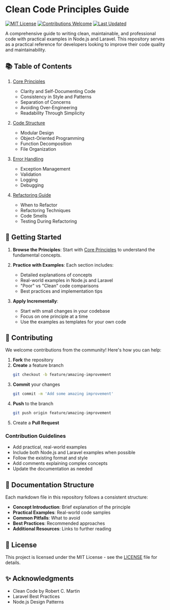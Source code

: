 # Clean Code Principles Guide

[![MIT License](https://img.shields.io/badge/License-MIT-green.svg)](https://choosealicense.com/licenses/mit/)
[![Contributions Welcome](https://img.shields.io/badge/contributions-welcome-brightgreen.svg?style=flat)](CONTRIBUTING.md)
[![Last Updated](https://img.shields.io/badge/Last%20Updated-December%202024-blue.svg)](https://github.com/yourusername/cleancode)

A comprehensive guide to writing clean, maintainable, and professional code with practical examples in Node.js and Laravel. This repository serves as a practical reference for developers looking to improve their code quality and maintainability.

## 📚 Table of Contents

1. [Core Principles](1_principles.md)
   - Clarity and Self-Documenting Code
   - Consistency in Style and Patterns
   - Separation of Concerns
   - Avoiding Over-Engineering
   - Readability Through Simplicity

2. [Code Structure](2_structure.md)
   - Modular Design
   - Object-Oriented Programming
   - Function Decomposition
   - File Organization

3. [Error Handling](3_errors.md)
   - Exception Management
   - Validation
   - Logging
   - Debugging

4. [Refactoring Guide](4_refactor.md)
   - When to Refactor
   - Refactoring Techniques
   - Code Smells
   - Testing During Refactoring

## 🚀 Getting Started

1. **Browse the Principles**: Start with [Core Principles](1_principles.md) to understand the fundamental concepts.
2. **Practice with Examples**: Each section includes:
   - Detailed explanations of concepts
   - Real-world examples in Node.js and Laravel
   - "Poor" vs "Clean" code comparisons
   - Best practices and implementation tips

3. **Apply Incrementally**: 
   - Start with small changes in your codebase
   - Focus on one principle at a time
   - Use the examples as templates for your own code

## 🤝 Contributing

We welcome contributions from the community! Here's how you can help:

1. **Fork** the repository
2. **Create** a feature branch
   ```bash
   git checkout -b feature/amazing-improvement
   ```
3. **Commit** your changes
   ```bash
   git commit -m 'Add some amazing improvement'
   ```
4. **Push** to the branch
   ```bash
   git push origin feature/amazing-improvement
   ```
5. Create a **Pull Request**

### Contribution Guidelines

- Add practical, real-world examples
- Include both Node.js and Laravel examples when possible
- Follow the existing format and style
- Add comments explaining complex concepts
- Update the documentation as needed

## 📖 Documentation Structure

Each markdown file in this repository follows a consistent structure:

- **Concept Introduction**: Brief explanation of the principle
- **Practical Examples**: Real-world code samples
- **Common Pitfalls**: What to avoid
- **Best Practices**: Recommended approaches
- **Additional Resources**: Links to further reading

## 📄 License

This project is licensed under the MIT License - see the [LICENSE](LICENSE) file for details.

## ✨ Acknowledgments

- Clean Code by Robert C. Martin
- Laravel Best Practices
- Node.js Design Patterns
